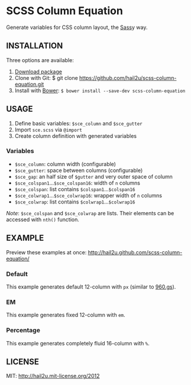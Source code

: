 SCSS Column Equation
====================

Generate variables for CSS column layout, the [Sass][1]y way.


INSTALLATION
------------

Three options are available:

  1. [Download package][2]
  2. Clone with Git: $ git clone https://github.com/hail2u/scss-column-equation.git
  3. Install with [Bower][3]: `$ bower install --save-dev scss-column-equation`


USAGE
-----

  1. Define basic variables: `$sce_column` and `$sce_gutter`
  2. Import `sce.scss` via `@import`
  3. Create column definition with generated variables


### Variables

  * `$sce_column`:                      column width (configurable)
  * `$sce_gutter`:                      space between columns (configurable)
  * `$sce_gap`:                         an half size of `$gutter` and very outer space of column
  * `$sce_colspan1`...`$sce_colspan16`: width of `n` columns
  * `$sce_colspan`:                     list contains `$colspan1`...`$colspan16`
  * `$sce_colwrap1`...`$sce_colwrap16`: wrapper width of `n` columns
  * `$sce_colwrap`:                     list contains `$colwrap1`...`$colwrap16`

*Note*: `$sce_colspan` and `$sce_colwrap` are lists. Their elements can be accessed with `nth()` function.


EXAMPLE
-------

Preview these examples at once: http://hail2u.github.com/scss-column-equation/


### Default

This example generates default 12-column with `px` (similar to [960.gs][4]).

### EM

This example generates fixed 12-column with `em`.

### Percentage

This example generates completely fluid 16-column with `%`.


LICENSE
-------

MIT: http://hail2u.mit-license.org/2012


[1]: http://sass-lang.com/
[2]: https://github.com/hail2u/scss-column-equation/archive/master.zip
[3]: http://bower.io/
[4]: http://960.gs
